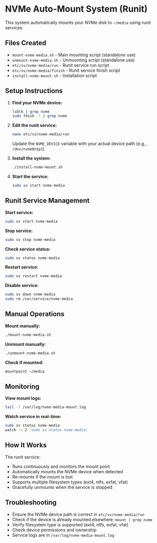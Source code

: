 # NVMe Auto-Mount System (Runit)

This system automatically mounts your NVMe disk to `~/media` using runit services.

## Files Created

- `mount-nvme-media.sh` - Main mounting script (standalone use)
- `unmount-nvme-media.sh` - Unmounting script (standalone use)
- `etc/sv/nvme-media/run` - Runit service run script
- `etc/sv/nvme-media/finish` - Runit service finish script  
- `install-nvme-mount.sh` - Installation script

## Setup Instructions

1. **Find your NVMe device:**
   ```bash
   lsblk | grep nvme
   sudo fdisk -l | grep nvme
   ```

2. **Edit the runit service:**
   ```bash
   nano etc/sv/nvme-media/run
   ```
   Update the `NVME_DEVICE` variable with your actual device path (e.g., `/dev/nvme0n1p1`)

3. **Install the system:**
   ```bash
   ./install-nvme-mount.sh
   ```

4. **Start the service:**
   ```bash
   sudo sv start nvme-media
   ```

## Runit Service Management

**Start service:**
```bash
sudo sv start nvme-media
```

**Stop service:**
```bash
sudo sv stop nvme-media
```

**Check service status:**
```bash
sudo sv status nvme-media
```

**Restart service:**
```bash
sudo sv restart nvme-media
```

**Disable service:**
```bash
sudo sv down nvme-media
sudo rm /var/service/nvme-media
```

## Manual Operations

**Mount manually:**
```bash
./mount-nvme-media.sh
```

**Unmount manually:**
```bash
./unmount-nvme-media.sh
```

**Check if mounted:**
```bash
mountpoint ~/media
```

## Monitoring

**View mount logs:**
```bash
tail -f /var/log/nvme-media-mount.log
```

**Watch service in real-time:**
```bash
sudo sv status nvme-media
watch -n 2 'sudo sv status nvme-media'
```

## How It Works

The runit service:
- Runs continuously and monitors the mount point
- Automatically mounts the NVMe device when detected
- Re-mounts if the mount is lost
- Supports multiple filesystem types (ext4, ntfs, exfat, vfat)
- Gracefully unmounts when the service is stopped

## Troubleshooting

- Ensure the NVMe device path is correct in `etc/sv/nvme-media/run`
- Check if the device is already mounted elsewhere: `mount | grep nvme`
- Verify filesystem type is supported (ext4, ntfs, exfat, vfat)
- Check device permissions and ownership
- Service logs are in `/var/log/nvme-media-mount.log`